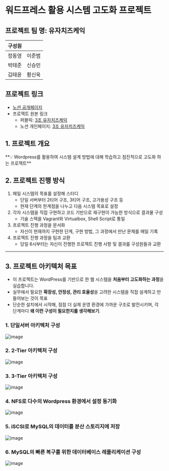 # 워드프레스 활용 시스템 고도화 프로젝트

## 프로젝트 팀 명: 유자치즈케익

| 구성원 |  |
| --- | --- |
| 정동영 | 이준범 |
| 박태준 | 신승민 |
| 김태윤 | 황신욱 |

## 프로젝트 링크
- [노션 공개페이지](https://www.notion.so/Wordpress-1de07373030f80e085f7e443927178f7)
- 프로젝트 원본 링크
  - 퍼블릭: [3조 유자치즈케익](https://www.notion.so/3-1dc13e81f3ba80b0b0b1deb07cdc68c4?pvs=21) 
  - 노션 개인페이지: [3조 유자치즈케익](https://www.notion.so/3-1dc13e81f3ba80b0b0b1deb07cdc68c4?pvs=21)  


## 1. 프로젝트 개요

<aside>
**💡 Wordpress를 활용하여 시스템 설계 방법에 대해 학습하고 점진적으로 고도화 하는 프로젝트**
</aside>

## 2. 프로젝트 진행 방식

1. 매일 시스템의 목표를 설정해 스터디
    - 단일 서버부터 2티어 구조, 3티어 구조, 고가용성 구조 등
    - 현재 단계의 한계점을 나누고 다음 시스템 목표로 설정
2. 각자 시스템을 직접 구현하고 코드 기반으로 재구현이 가능한 방식으로 결과물 구성
    - 기술 스택을 Vagrant와 Virtualbox, Shell Script로 통일
3. 프로젝트 진행 과정을 문서화
    - 자신이 현재까지 구현한 단계, 구현 방법, 그 과정에서 만난 문제를 매일 기록
4. 프로젝트 진행 과정을 팀과 교환
    - 당일 6시부터는 자신이 진행한 프로젝트 진행 사항 및 결과를 구성원들과 교환

---

## 3. 프로젝트 아키텍처 목표

- 이 프로젝트는 WordPress를 기반으로 한 웹 시스템을 **처음부터 고도화하는 과정**을 실습합니다.
- 실무에서 필요한 **확장성, 안정성, 관리 효율성**을 고려한 시스템을 직접 설계하고 만들어보는 것이 목표
- 단순한 설치에서 시작해, 점점 더 실제 운영 환경에 가까운 구조로 발전시키며, 각 단계마다 **왜 이런 구성이 필요한지를 생각해보기**.

### 1. 단일서버 아키텍처 구성

![image](https://github.com/user-attachments/assets/c2112ef1-8e75-4d3e-8644-7224e8c3c0a4)

### 2. 2-Tier 아키텍처 구성

![image](https://github.com/user-attachments/assets/6df9be39-04b2-4eb0-8f6c-b94f72a2465f)


### 3. 3-Tier 아키텍처 구성

![image](https://github.com/user-attachments/assets/ab3eebe1-b23a-4046-91ac-3f9143753a74)


### 4. NFS로 다수의 Wordpress 환경에서 설정 동기화

![image](https://github.com/user-attachments/assets/69ab9a21-34d6-4d04-a910-6778c464cc41)


### 5. iSCSI로 MySQL의 데이터를 분산 스토리지에 저장

![image](https://github.com/user-attachments/assets/a8b077cc-b8d5-4521-9af9-0b70874efd27)


### 6. MySQL의 빠른 복구를 위한 데이터베이스 레플리케이션 구성

![image](https://github.com/user-attachments/assets/3b384b00-180e-48cf-bf36-e7004f0942a3)

